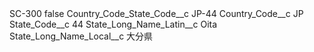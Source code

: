 <?xml version="1.0" encoding="UTF-8"?>
<CustomMetadata xmlns="http://soap.sforce.com/2006/04/metadata" xmlns:xsi="http://www.w3.org/2001/XMLSchema-instance" xmlns:xsd="http://www.w3.org/2001/XMLSchema">
    <label>SC-300</label>
    <protected>false</protected>
    <values>
        <field>Country_Code_State_Code__c</field>
        <value xsi:type="xsd:string">JP-44</value>
    </values>
    <values>
        <field>Country_Code__c</field>
        <value xsi:type="xsd:string">JP</value>
    </values>
    <values>
        <field>State_Code__c</field>
        <value xsi:type="xsd:string">44</value>
    </values>
    <values>
        <field>State_Long_Name_Latin__c</field>
        <value xsi:type="xsd:string">Oita</value>
    </values>
    <values>
        <field>State_Long_Name_Local__c</field>
        <value xsi:type="xsd:string">大分県</value>
    </values>
</CustomMetadata>
